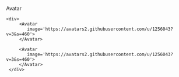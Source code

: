 Avatar

    <div>
         <Avatar
            image='https://avatars2.githubusercontent.com/u/1256043?v=3&s=460'>
         </Avatar>
         
         <Avatar
            image='https://avatars2.githubusercontent.com/u/1256043?v=3&s=460'>
         </Avatar>
     </div>